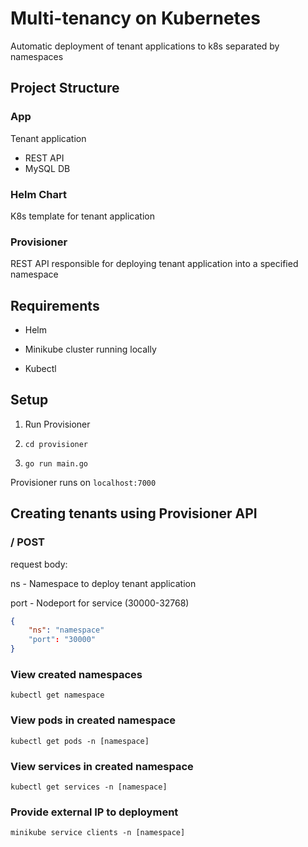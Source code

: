 # Multi-tenancy on Kubernetes
Automatic deployment of tenant applications to k8s separated by namespaces

## Project Structure

### App
Tenant application
- REST API
- MySQL DB

### Helm Chart
K8s template for tenant application


### Provisioner
REST API responsible for deploying tenant application into a specified namespace

## Requirements

- Helm

- Minikube cluster running locally

- Kubectl

## Setup

1. Run Provisioner

2. `cd provisioner`

3. `go run main.go`

Provisioner runs on `localhost:7000`

## Creating tenants using Provisioner API

### / POST

request body:

ns - Namespace to deploy tenant application

port - Nodeport for service  (30000-32768)


```json
{
    "ns": "namespace"
    "port": "30000"
}
```

### View created namespaces

`kubectl get namespace`

### View pods in created namespace

`kubectl get pods -n [namespace]`

### View services  in created namespace

`kubectl get services -n [namespace]`

### Provide external IP to deployment

`minikube service clients -n [namespace]`
